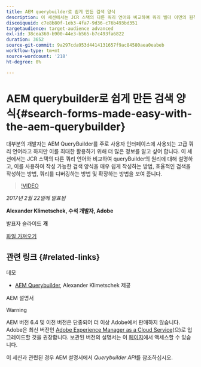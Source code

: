 ```yaml
---
title: AEM querybuilder로 쉽게 만든 검색 양식
description: 이 세션에서는 JCR 스택의 다른 쿼리 언어와 비교하여 쿼리 빌더 이면의 원칙에 대해 설명합니다. 이를 사용하여 작성 가능한 검색 양식을 쉽게 작성하는 방법, 효율적인 검색을 작성하는 방법, 쿼리를 디버깅하는 방법 및 확장하는 방법을 보여 줍니다.
discoiquuid: c7e8b80f-1eb3-4fa7-9d36-c76b493bd351
targetaudience: target-audience advanced
exl-id: 38cea360-b900-44e3-b565-b7c493fa6822
duration: 3652
source-git-commit: 9a297cda953d4414131657f9ac84580aea0eabeb
workflow-type: tm+mt
source-wordcount: '218'
ht-degree: 0%

---
```


# AEM querybuilder로 쉽게 만든 검색 양식{#search-forms-made-easy-with-the-aem-querybuilder}

대부분의 개발자는 AEM QueryBuilder를 주로 사용자 인터페이스에 사용되는 고급 쿼리 언어라고 하지만 이를 최대한 활용하기 위해 더 많은 정보를 알고 싶어 합니다. 이 세션에서는 JCR 스택의 다른 쿼리 언어와 비교하여 queryBuilder의 원리에 대해 설명하고, 이를 사용하여 작성 가능한 검색 양식을 매우 쉽게 작성하는 방법, 효율적인 검색을 작성하는 방법, 쿼리를 디버깅하는 방법 및 확장하는 방법을 보여 줍니다.

>[!VIDEO](https://video.tv.adobe.com/v/19139/?quality=9)

*2017년 2월 22일에 발표됨*

**Alexander Klimetschek, 수석 개발자, Adobe**

발표자 슬라이드 **개**

[파일 가져오기](assets/aem-gems-querybuilder-2017.pdf)

## 관련 링크 {#related-links}

데모

* [AEM Querybuilder](https://www.youtube.com/watch?v=yR9mcp9_MtY&amp;list=PLHMjqSjX2bE7zaDKZ7KD-tuqVXooiKave), Alexander Klimetschek 제공

AEM 설명서

>[!WARNING]
>
>AEM 버전 6.4 및 이전 버전은 단종되어 더 이상 Adobe에서 판매하지 않습니다.  Adobe은 최신 버전인 [Adobe Experience Manager as a Cloud Service](https://experienceleague.adobe.com/docs/experience-manager-cloud-service.html?lang=ko)(으)로 업그레이드할 것을 권장합니다.  보관된 버전의 설명서는 이 [페이지](https://experienceleague.adobe.com/docs/experience-manager-release-information/aem-release-updates/previous-updates/aem-previous-versions.html?lang=ko)에서 액세스할 수 있습니다.
>
>이 세션과 관련된 경우 AEM 설명서에서 *Querybuilder API*&#x200B;를 참조하십시오.

<!--
[Get back to the Overview](https://helpx.adobe.com/kr/experience-manager/kt/eseminars/gems/aem-index.html)
-->
